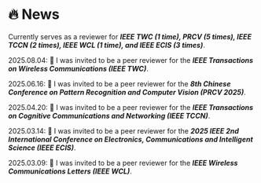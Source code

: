 # 🔥 News

Currently serves as a reviewer for **<i>IEEE TWC (1 time), PRCV (5 times), IEEE TCCN (2 times), IEEE WCL (1 time), and IEEE ECIS (3 times)</i>**.

2025.08.04: 🎉 I was invited to be a peer reviewer for the **<i>IEEE Transactions on Wireless Communications (IEEE TWC)</i>**.

2025.06.16: 🎉 I was invited to be a peer reviewer for the **<i>8th Chinese Conference on Pattern Recognition and Computer Vision (PRCV 2025)</i>**.

2025.04.20: 🎉 I was invited to be a peer reviewer for the **<i>IEEE Transactions on Cognitive Communications and Networking (IEEE TCCN)</i>**.

2025.03.14: 🎉 I was invited to be a peer reviewer for the **<i>2025 IEEE 2nd International Conference on Electronics, Communications and Intelligent Science (IEEE ECIS)</i>**.

2025.03.09: 🎉 I was invited to be a peer reviewer for the **<i>IEEE Wireless Communications Letters (IEEE WCL)</i>**.

